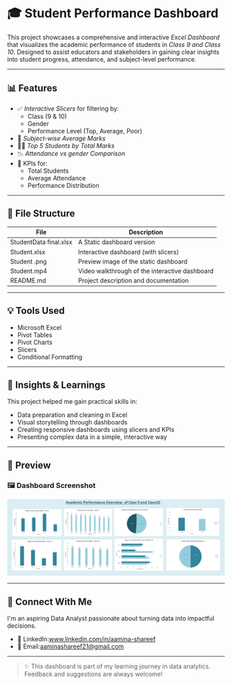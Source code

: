 # 🎓 Student Performance Dashboard

This project showcases a comprehensive and interactive *Excel Dashboard* that visualizes the academic performance of students in *Class 9 and Class 10*. Designed to assist educators and stakeholders in gaining clear insights into student progress, attendance, and subject-level performance.

---

## 📊 Features

- ✅ *Interactive Slicers* for filtering by:
  - Class (9 & 10)
  - Gender
  - Performance Level (Top, Average, Poor)
- 🧮 *Subject-wise Average Marks*
- 🧑‍🎓 *Top 5 Students by Total Marks*
- 📉 *Attendance vs gender Comparison*
- 📌 KPIs for:
  - Total Students
  - Average Attendance
  - Performance Distribution

---

## 📂 File Structure

| File | Description |
|------|-------------|
| StudentData final.xlsx | A Static dashboard version |
| Student.xlsx | Interactive dashboard (with slicers) |
| Student .png | Preview image of the static dashboard |
| Student.mp4 | Video walkthrough of the interactive dashboard |
| README.md | Project description and documentation |

---

## 💡 Tools Used

- Microsoft Excel
- Pivot Tables
- Pivot Charts
- Slicers
- Conditional Formatting

---

## 📌 Insights & Learnings

This project helped me gain practical skills in:
- Data preparation and cleaning in Excel
- Visual storytelling through dashboards
- Creating responsive dashboards using slicers and KPIs
- Presenting complex data in a simple, interactive way

---

## 📎 Preview

### 🖼 Dashboard Screenshot
![Dashboard Preview](Student%20.png)

---

## 🔗 Connect With Me

I'm an aspiring Data Analyst passionate about turning data into impactful decisions.

- 💼 LinkedIn:www.linkedin.com/in/aamina-shareef
- 📧 Email:aaminashareef21@gmail.com

---

> ✨ This dashboard is part of my learning journey in data analytics. Feedback and suggestions are always welcome!
